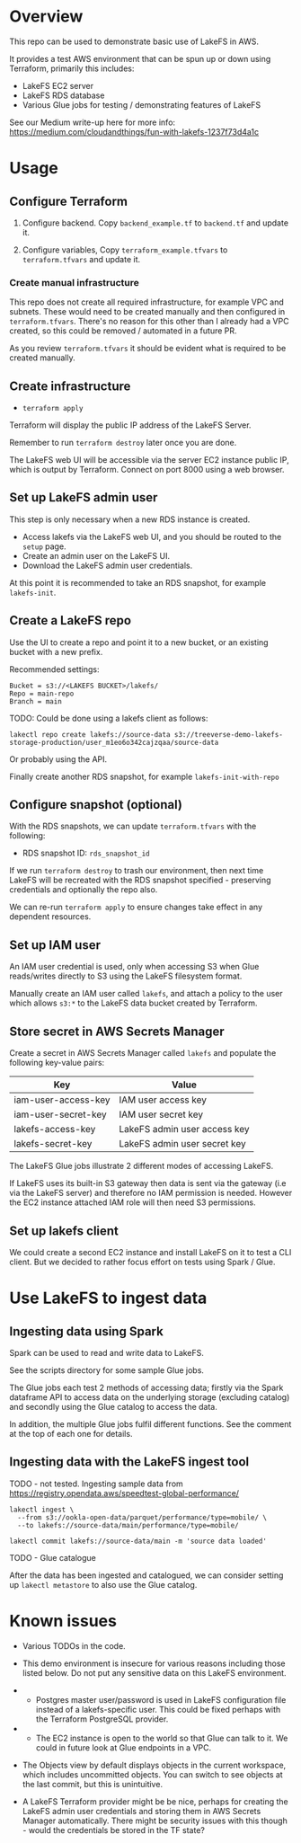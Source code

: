 # Overview

This repo can be used to demonstrate basic use of LakeFS in AWS. 

It provides a test AWS environment that can be spun up or down using Terraform, primarily this includes:
+ LakeFS EC2 server
+ LakeFS RDS database
+ Various Glue jobs for testing / demonstrating features of LakeFS

See our Medium write-up here for more info:
https://medium.com/cloudandthings/fun-with-lakefs-1237f73d4a1c


# Usage
## Configure Terraform

1. Configure backend.
Copy `backend_example.tf` to `backend.tf` and update it.

2. Configure variables,
Copy `terraform_example.tfvars` to `terraform.tfvars` and update it.

### Create manual infrastructure
This repo does not create all required infrastructure, for example VPC and subnets. These would need to be created manually and then configured in `terraform.tfvars`. There's no reason for this other than I already had a VPC created, so this could be removed / automated in a future PR.

As you review `terraform.tfvars` it should be evident what is required to be created manually.

## Create infrastructure

- `terraform apply`

Terraform will display the public IP address of the LakeFS Server.

Remember to run `terraform destroy` later once you are done.

The LakeFS web UI will be accessible via the server EC2 instance public IP, which is output by Terraform. Connect on port 8000 using a web browser.

## Set up LakeFS admin user

This step is only necessary when a new RDS instance is created.
- Access lakefs via the LakeFS web UI, and you should be routed to the `setup` page.
- Create an admin user on the LakeFS UI.
- Download the LakeFS admin user credentials.

At this point it is recommended to take an RDS snapshot, for example `lakefs-init`. 

## Create a LakeFS repo

Use the UI to create a repo and point it to a new bucket, or an existing bucket with a new prefix.

Recommended settings:
```
Bucket = s3://<LAKEFS BUCKET>/lakefs/
Repo = main-repo
Branch = main
```

TODO:
Could be done using a lakefs client as follows:

```
lakectl repo create lakefs://source-data s3://treeverse-demo-lakefs-storage-production/user_m1eo6o342cajzqaa/source-data
```
Or probably using the API.

Finally create another RDS snapshot, for example `lakefs-init-with-repo`

## Configure snapshot (optional)

With the RDS snapshots, we can update `terraform.tfvars` with the following: 
- RDS snapshot ID: `rds_snapshot_id`

If we run `terraform destroy` to trash our environment, then next time LakeFS will be recreated with the RDS snapshot specified - preserving credentials and optionally the repo also. 

We can re-run `terraform apply` to ensure changes take effect in any dependent resources.

## Set up IAM user

An IAM user credential is used, only when accessing S3 when Glue reads/writes directly to S3 using the LakeFS filesystem format. 

Manually create an IAM user called `lakefs`, and attach a policy to the user which allows `s3:*` to the LakeFS data bucket created by Terraform.

## Store secret in AWS Secrets Manager

Create a secret in AWS Secrets Manager called `lakefs` and populate the following key-value pairs:

| Key | Value |
| -- | -- |
| iam-user-access-key| IAM user access key |
| iam-user-secret-key | IAM user secret key |
| lakefs-access-key | LakeFS admin user access key |
| lakefs-secret-key | LakeFS admin user secret key |

The LakeFS Glue jobs illustrate 2 different modes of accessing LakeFS.

If LakeFS uses its built-in S3 gateway then data is sent via the gateway (i.e via the LakeFS server) and therefore no IAM permission is needed. However the EC2 instance attached IAM role will then need S3 permissions.

## Set up lakefs client

We could create a second EC2 instance and install LakeFS on it to test a CLI client. But we decided to rather focus effort on tests using Spark / Glue.

# Use LakeFS to ingest data

## Ingesting data using Spark

Spark can be used to read and write data to LakeFS.

See the scripts directory for some sample Glue jobs.

The Glue jobs each test 2 methods of accessing data; firstly via the Spark dataframe API to access data on the underlying storage (excluding catalog) and secondly using the Glue catalog to access the data.

In addition, the multiple Glue jobs fulfil different functions.
See the comment at the top of each one for details.

## Ingesting data with the LakeFS ingest tool

TODO - not tested.
Ingesting sample data from https://registry.opendata.aws/speedtest-global-performance/
```
lakectl ingest \
  --from s3://ookla-open-data/parquet/performance/type=mobile/ \
  --to lakefs://source-data/main/performance/type=mobile/

lakectl commit lakefs://source-data/main -m 'source data loaded'
```

TODO - Glue catalogue

After the data has been ingested and catalogued, we can consider setting up `lakectl metastore` to also use the Glue catalog.

# Known issues

- Various TODOs in the code.
- This demo environment is insecure for various reasons including those listed below. Do not put any sensitive data on this LakeFS environment.
- - Postgres master user/password is used in LakeFS configuration file instead of a lakefs-specific user. This could be fixed perhaps with the Terraform PostgreSQL provider.
- - The EC2 instance is open to the world so that Glue can talk to it. We could in future look at Glue endpoints in a VPC.

- The Objects view by default displays objects in the current workspace, which includes uncommitted objects. You can switch to see objects at the last commit, but this is unintuitive.

- A LakeFS Terraform provider might be be nice, perhaps for creating the LakeFS admin user credentials and storing them in AWS Secrets Manager automatically. There might be security issues with this though - would the credentials be stored in the TF state?
